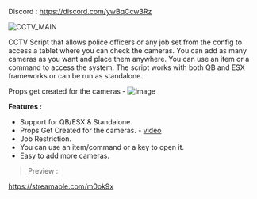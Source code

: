 Discord : https://discord.com/ywBqCcw3Rz

![CCTV_MAIN](https://github.com/BuddyNotFound/bbv-cctv/assets/74051918/aa3ee704-2371-4821-b9b9-f3abc14d12e0)

CCTV Script that allows police officers or any job set from the config to access a tablet where you can check the cameras. You can add as many cameras as you want and place them anywhere. You can use an item or a command to access the system. The script works with both QB and ESX frameworks or can be run as standalone.

Props get created for the cameras - 
![image](https://github.com/BuddyNotFound/bbv-cctv/assets/74051918/ff11bfa7-a899-4c7f-bcd2-8ddf1a52c16b)


**Features :**

* Support for QB/ESX & Standalone.
* Props Get Created for the cameras. - [video](https://streamable.com/cwbqcy)
* Job Restriction.
* You can use an item/command or  a key to open it.
* Easy to add more cameras.

> Preview : 

https://streamable.com/m0ok9x
